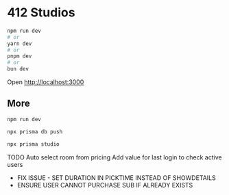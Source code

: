 # 412 Studios

```bash
npm run dev
# or
yarn dev
# or
pnpm dev
# or
bun dev
```

Open [http://localhost:3000](http://localhost:3000)

## More

```bash
npm run dev
```

```bash
npx prisma db push
```

```bash
npx prisma studio
```

TODO
Auto select room from pricing
Add value for last login to check active users

- FIX ISSUE - SET DURATION IN PICKTIME INSTEAD OF SHOWDETAILS
- ENSURE USER CANNOT PURCHASE SUB IF ALREADY EXISTS
